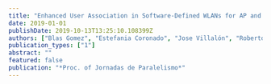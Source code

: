 ```yaml
---
title: "Enhanced User Association in Software-Defined WLANs for AP and Channel Load Balancing"
date: 2019-01-01
publishDate: 2019-10-13T13:25:10.108399Z
authors: ["Blas Gomez", "Estefania Coronado", "Jose Villalón", "Roberto Riggio", "Antonio Garrido"]
publication_types: ["1"]
abstract: ""
featured: false
publication: "*Proc. of Jornadas de Paralelismo*"
---
```


